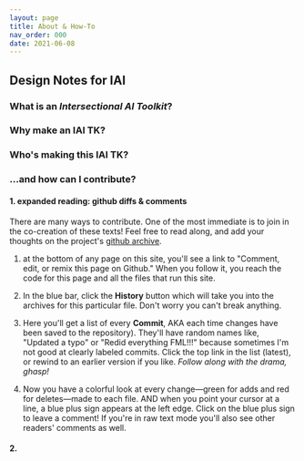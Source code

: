 ```yaml
---
layout: page
title: About & How-To
nav_order: 000
date: 2021-06-08
---
```



<main class="zine">
<section class="zine-page page-1" markdown="1">

# Design Notes for IAI

### What is an *Intersectional AI Toolkit*?

### Why make an IAI TK? 

### Who's making this IAI TK? 

</section>
<section class="zine-page page-2" markdown="1">

### ...and how can I contribute? 

#### 1. expanded reading: github diffs & comments

There are many ways to contribute. One of the most immediate is to join in the co-creation of these texts! Feel free to read along, and add your thoughts on the project's [github archive](https://github.com/sarahciston/tethered).

1. at the bottom of any page on this site, you'll see a link to "Comment, edit, or remix this page on Github." When you follow it, you reach the code for this page and all the files that run this site. 

2. In the blue bar, click the **History** button which will take you into the archives for this particular file. Don't worry you can't break anything. 

3. Here you'll get a list of every **Commit**, AKA each time changes have been saved to the repository). They'll have random names like, "Updated a typo" or "Redid everything FML!!!" because sometimes I'm not good at clearly labeled commits. Click the top link in the list (latest), or rewind to an earlier version if you like. *Follow along with the drama, ghasp!*

4. Now you have a colorful look at every change—green for adds and red for deletes—made to each file. AND when you point your cursor at a line, a blue plus sign appears at the left edge. Click on the blue plus sign to leave a comment! If you're in raw text mode you'll also see other readers' comments as well.

#### 2. 

</section>
</main>